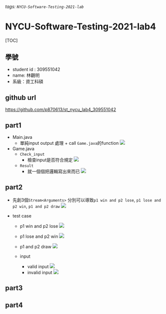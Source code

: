 ###### tags: `NYCU-Software-Testing-2021-lab`

NYCU-Software-Testing-2021-lab4
===

[TOC]
 
## 學號 
- student id : 309551042
- name: 林觀明
- 系級：資工科碩
## github url
https://github.com/p870613/st_nycu_lab4_309551042
## part1
- Main.java
    - 單純input output 處理 + call `Game.java`的function
    ![](https://i.imgur.com/b8EfKG8.png)
- Game.java
    - `Check_input`
        - 檢查input是否符合規定
            ![](https://i.imgur.com/ANK0VLG.png)
    - `Result`
        - 就一個個把邏輯寫出來而已
        ![](https://i.imgur.com/PqCHVpe.png) 
## part2
- 先創3個`Stream<Arguments>` 分別可以導致`p1 win and p2 lose`, `p1 lose and p2 win`, `p1 and p2 draw`
    ![](https://i.imgur.com/V1Wc5BW.png)

- test case
    - p1 win and p2 lose
        ![](https://i.imgur.com/cuETYF5.png)

    - p1 lose and p2 win
        ![](https://i.imgur.com/Qy0n4GO.png)

    - p1 and p2 draw
        ![](https://i.imgur.com/HxwFmQZ.png)
    - input
        - valid input
            ![](https://i.imgur.com/9L7NZB4.png)
        - invalid input
            ![](https://i.imgur.com/TrzN4UY.png)

## part3

## part4